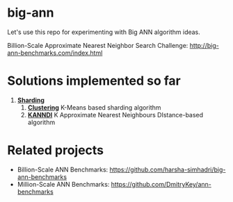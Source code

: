 # big-ann

Let's use this repo for experimenting with Big ANN algorithm ideas.

Billion-Scale Approximate Nearest Neighbor Search Challenge: http://big-ann-benchmarks.com/index.html

Solutions implemented so far
==
1. [**Sharding**](src/algorithms/sharding)
   1. [**Clustering**](src/algorithms/sharding/clustering) K-Means based sharding algorithm
   2. [**KANNDI**](src/algorithms/sharding/kanndi) K Approximate Nearest Neighbours DIstance-based algorithm

Related projects
==
* Billion-Scale ANN Benchmarks: https://github.com/harsha-simhadri/big-ann-benchmarks
* Million-Scale ANN Benchmarks: https://github.com/DmitryKey/ann-benchmarks
